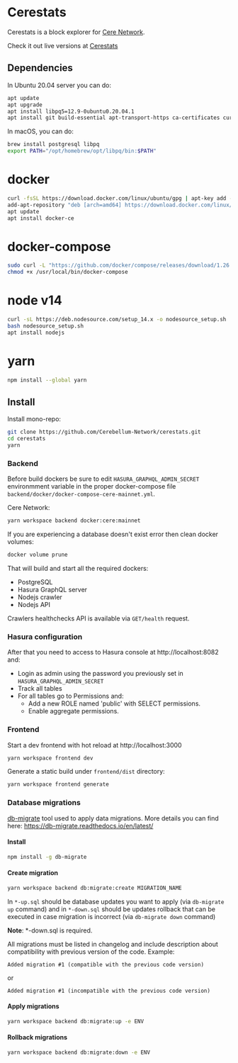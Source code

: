 # Cerestats

Cerestats is a block explorer for [Cere Network](https://cere.network/).

Check it out live versions at [Cerestats](https://stats.cere.network/)

## Dependencies

In Ubuntu 20.04 server you can do:

```bash
apt update
apt upgrade
apt install libpq5=12.9-0ubuntu0.20.04.1
apt install git build-essential apt-transport-https ca-certificates curl software-properties-common libpq-dev
```

In macOS, you can do:
```bash
brew install postgresql libpq
export PATH="/opt/homebrew/opt/libpq/bin:$PATH" 
```

# docker
```bash
curl -fsSL https://download.docker.com/linux/ubuntu/gpg | apt-key add -
add-apt-repository "deb [arch=amd64] https://download.docker.com/linux/ubuntu focal stable"
apt update
apt install docker-ce
```

# docker-compose
```bash
sudo curl -L "https://github.com/docker/compose/releases/download/1.26.2/docker-compose-$(uname -s)-$(uname -m)" -o /usr/local/bin/docker-compose
chmod +x /usr/local/bin/docker-compose
```
# node v14
```bash
curl -sL https://deb.nodesource.com/setup_14.x -o nodesource_setup.sh
bash nodesource_setup.sh
apt install nodejs
```

# yarn
```bash
npm install --global yarn
```

## Install

Install mono-repo:

```bash
git clone https://github.com/Cerebellum-Network/cerestats.git
cd cerestats
yarn
```

### Backend

Before build dockers be sure to edit `HASURA_GRAPHQL_ADMIN_SECRET` environmment variable in the proper docker-compose file `backend/docker/docker-compose-cere-mainnet.yml`.

Cere Network:

```bash
yarn workspace backend docker:cere:mainnet
```

If you are experiencing a database doesn't exist error then clean docker volumes:

```bash
docker volume prune
```



That will build and start all the required dockers:

- PostgreSQL
- Hasura GraphQL server
- Nodejs crawler
- Nodejs API

Crawlers healthchecks API is available via `GET/health` request.


### Hasura configuration

After that you need to access to Hasura console at http://localhost:8082 and:

- Login as admin using the password you previously set in `HASURA_GRAPHQL_ADMIN_SECRET`
- Track all tables
- For all tables go to Permissions and:
  - Add a new ROLE named 'public' with SELECT permissions.
  - Enable aggregate permissions.


### Frontend

Start a dev frontend with hot reload at http://localhost:3000

```bash
yarn workspace frontend dev
```

Generate a static build under `frontend/dist` directory:

```bash
yarn workspace frontend generate
```

### Database migrations

[db-migrate](https://github.com/db-migrate/node-db-migrate) tool used to apply data migrations. More details you can find here: https://db-migrate.readthedocs.io/en/latest/

#### Install
```bash
npm install -g db-migrate
```

#### Create migration
```bash
yarn workspace backend db:migrate:create MIGRATION_NAME
```

In `*-up.sql` should be database updates you want to apply (via `db-migrate up` command) and in `*-down.sql` should be updates rollback that can be executed in case migration is incorrect (via `db-migrate down` command)

<strong>Note</strong>: *-down.sql is required.

All migrations must be listed in changelog and include description about compatibility with previous version of the code. Example:
```
Added migration #1 (compatible with the previous code version)
```
or
```
Added migration #1 (incompatible with the previous code version)
```

#### Apply migrations
```bash
yarn workspace backend db:migrate:up -e ENV
```

#### Rollback migrations
```bash
yarn workspace backend db:migrate:down -e ENV
```
